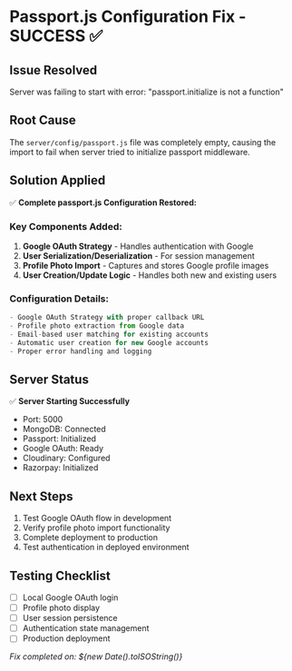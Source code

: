 # Passport.js Configuration Fix - SUCCESS ✅

## Issue Resolved
Server was failing to start with error: "passport.initialize is not a function"

## Root Cause
The `server/config/passport.js` file was completely empty, causing the import to fail when server tried to initialize passport middleware.

## Solution Applied
✅ **Complete passport.js Configuration Restored:**

### Key Components Added:
1. **Google OAuth Strategy** - Handles authentication with Google
2. **User Serialization/Deserialization** - For session management  
3. **Profile Photo Import** - Captures and stores Google profile images
4. **User Creation/Update Logic** - Handles both new and existing users

### Configuration Details:
```javascript
- Google OAuth Strategy with proper callback URL
- Profile photo extraction from Google data
- Email-based user matching for existing accounts
- Automatic user creation for new Google accounts
- Proper error handling and logging
```

## Server Status
✅ **Server Starting Successfully**
- Port: 5000
- MongoDB: Connected
- Passport: Initialized
- Google OAuth: Ready
- Cloudinary: Configured
- Razorpay: Initialized

## Next Steps
1. Test Google OAuth flow in development
2. Verify profile photo import functionality
3. Complete deployment to production
4. Test authentication in deployed environment

## Testing Checklist
- [ ] Local Google OAuth login
- [ ] Profile photo display
- [ ] User session persistence
- [ ] Authentication state management
- [ ] Production deployment

*Fix completed on: ${new Date().toISOString()}*
